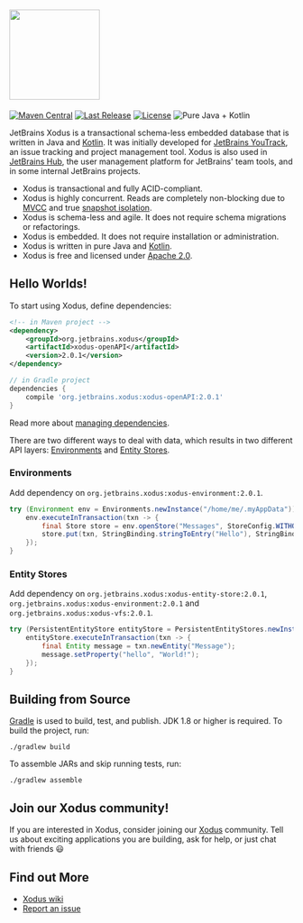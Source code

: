 # <a href="https://github.com/JetBrains/xodus/wiki"><img src="https://raw.githubusercontent.com/wiki/jetbrains/xodus/xodus.png" width=160></a>

[![Maven Central](https://maven-badges.herokuapp.com/maven-central/org.jetbrains.xodus/xodus-openAPI/badge.svg)](https://search.maven.org/#search%7Cga%7C1%7Corg.jetbrains.xodus%20-dnq%20-time)
[![Last Release](https://img.shields.io/github/release-date/jetbrains/xodus.svg?logo=github)](https://github.com/jetbrains/xodus/releases/latest)
[![License](https://img.shields.io/badge/License-Apache%202.0-blue.svg)](https://www.apache.org/licenses/LICENSE-2.0.html)
![Pure Java + Kotlin](https://img.shields.io/badge/100%25-java%2bkotlin-orange.svg)

JetBrains Xodus is a transactional schema-less embedded database that is written in Java and [Kotlin](https://kotlinlang.org).
It was initially developed for [JetBrains YouTrack](https://jetbrains.com/youtrack), an issue tracking and project
management tool. Xodus is also used in [JetBrains Hub](https://jetbrains.com/hub), the user management platform
for JetBrains' team tools, and in some internal JetBrains projects.

- Xodus is transactional and fully ACID-compliant.
- Xodus is highly concurrent. Reads are completely non-blocking due to [MVCC](https://en.wikipedia.org/wiki/Multiversion_concurrency_control) and
true [snapshot isolation](https://en.wikipedia.org/wiki/Snapshot_isolation).
- Xodus is schema-less and agile. It does not require schema migrations or refactorings.
- Xodus is embedded. It does not require installation or administration.
- Xodus is written in pure Java and [Kotlin](https://kotlinlang.org).
- Xodus is free and licensed under [Apache 2.0](https://www.apache.org/licenses/LICENSE-2.0.html).

## Hello Worlds!

To start using Xodus, define dependencies:
```xml
<!-- in Maven project -->
<dependency>
    <groupId>org.jetbrains.xodus</groupId>
    <artifactId>xodus-openAPI</artifactId>
    <version>2.0.1</version>
</dependency>
```
```groovy
// in Gradle project
dependencies {
    compile 'org.jetbrains.xodus:xodus-openAPI:2.0.1'
}
```
Read more about [managing dependencies](https://github.com/JetBrains/xodus/wiki/Managing-Dependencies).

There are two different ways to deal with data, which results in two different API layers: [Environments](https://github.com/JetBrains/xodus/wiki/Environments) and [Entity Stores](https://github.com/JetBrains/xodus/wiki/Entity-Stores).
 
### Environments

Add dependency on `org.jetbrains.xodus:xodus-environment:2.0.1`.

```java
try (Environment env = Environments.newInstance("/home/me/.myAppData")) {
    env.executeInTransaction(txn -> {
        final Store store = env.openStore("Messages", StoreConfig.WITHOUT_DUPLICATES, txn);
        store.put(txn, StringBinding.stringToEntry("Hello"), StringBinding.stringToEntry("World!"));
    });
}
```
### Entity Stores

Add dependency on `org.jetbrains.xodus:xodus-entity-store:2.0.1`, `org.jetbrains.xodus:xodus-environment:2.0.1` and `org.jetbrains.xodus:xodus-vfs:2.0.1`.

```java
try (PersistentEntityStore entityStore = PersistentEntityStores.newInstance("/home/me/.myAppData")) {
    entityStore.executeInTransaction(txn -> {
        final Entity message = txn.newEntity("Message");
        message.setProperty("hello", "World!");
    });
}
```

## Building from Source
[Gradle](https://www.gradle.org) is used to build, test, and publish. JDK 1.8 or higher is required. To build the project, run:

    ./gradlew build

To assemble JARs and skip running tests, run:

    ./gradlew assemble

## Join our Xodus community!

If you are interested in Xodus, consider joining our [Xodus](https://xodus.zulipchat.com/) community. Tell us about
exciting applications you are building, ask for help, or just chat with friends 😃

## Find out More
- [Xodus wiki](https://github.com/JetBrains/xodus/wiki)
- [Report an issue](https://youtrack.jetbrains.com/issues/XD)
